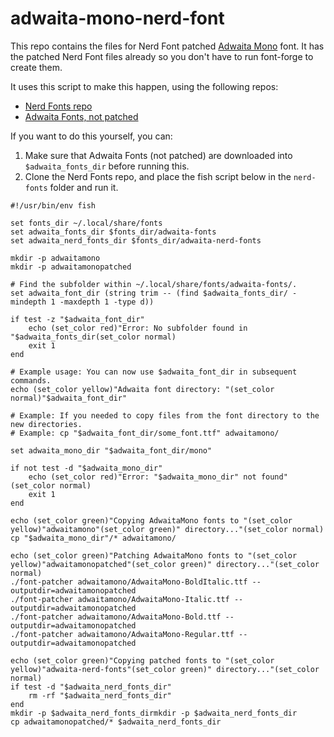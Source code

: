 # adwaita-mono-nerd-font

This repo contains the files for Nerd Font patched [Adwaita Mono](https://blogs.gnome.org/monster/introducing-adwaita-fonts/) font. 
It has the patched Nerd Font files already so you don't have to run font-forge to create them.

It uses this script to make this happen, using the following repos:
- [Nerd Fonts repo](https://github.com/ryanoasis/nerd-fonts)
- [Adwaita Fonts, not patched](https://gitlab.gnome.org/GNOME/adwaita-fonts)

If you want to do this yourself, you can:
1. Make sure that Adwaita Fonts (not patched) are downloaded into `$adwaita_fonts_dir` before running this.
2. Clone the Nerd Fonts repo, and place the fish script below in the `nerd-fonts` folder and run it.

```fish
#!/usr/bin/env fish

set fonts_dir ~/.local/share/fonts
set adwaita_fonts_dir $fonts_dir/adwaita-fonts
set adwaita_nerd_fonts_dir $fonts_dir/adwaita-nerd-fonts

mkdir -p adwaitamono
mkdir -p adwaitamonopatched

# Find the subfolder within ~/.local/share/fonts/adwaita-fonts/.
set adwaita_font_dir (string trim -- (find $adwaita_fonts_dir/ -mindepth 1 -maxdepth 1 -type d))

if test -z "$adwaita_font_dir"
    echo (set_color red)"Error: No subfolder found in "$adwaita_fonts_dir(set_color normal)
    exit 1
end

# Example usage: You can now use $adwaita_font_dir in subsequent commands.
echo (set_color yellow)"Adwaita font directory: "(set_color normal)"$adwaita_font_dir"

# Example: If you needed to copy files from the font directory to the new directories.
# Example: cp "$adwaita_font_dir/some_font.ttf" adwaitamono/

set adwaita_mono_dir "$adwaita_font_dir/mono"

if not test -d "$adwaita_mono_dir"
    echo (set_color red)"Error: "$adwaita_mono_dir" not found"(set_color normal)
    exit 1
end

echo (set_color green)"Copying AdwaitaMono fonts to "(set_color yellow)"adwaitamono"(set_color green)" directory..."(set_color normal)
cp "$adwaita_mono_dir"/* adwaitamono/

echo (set_color green)"Patching AdwaitaMono fonts to "(set_color yellow)"adwaitamonopatched"(set_color green)" directory..."(set_color normal)
./font-patcher adwaitamono/AdwaitaMono-BoldItalic.ttf --outputdir=adwaitamonopatched
./font-patcher adwaitamono/AdwaitaMono-Italic.ttf --outputdir=adwaitamonopatched
./font-patcher adwaitamono/AdwaitaMono-Bold.ttf --outputdir=adwaitamonopatched
./font-patcher adwaitamono/AdwaitaMono-Regular.ttf --outputdir=adwaitamonopatched

echo (set_color green)"Copying patched fonts to "(set_color yellow)"adwaita-nerd-fonts"(set_color green)" directory..."(set_color normal)
if test -d "$adwaita_nerd_fonts_dir"
    rm -rf "$adwaita_nerd_fonts_dir"
end
mkdir -p $adwaita_nerd_fonts_dirmkdir -p $adwaita_nerd_fonts_dir
cp adwaitamonopatched/* $adwaita_nerd_fonts_dir
```
